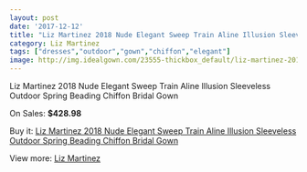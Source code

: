 ```yaml
---
layout: post
date: '2017-12-12'
title: "Liz Martinez 2018 Nude Elegant Sweep Train Aline Illusion Sleeveless Outdoor Spring Beading Chiffon Bridal Gown"
category: Liz Martinez
tags: ["dresses","outdoor","gown","chiffon","elegant"]
image: http://img.idealgown.com/23555-thickbox_default/liz-martinez-2018-nude-elegant-sweep-train-aline-illusion-sleeveless-outdoor-spring-beading-chiffon-bridal-gown.jpg
---
```

Liz Martinez 2018 Nude Elegant Sweep Train Aline Illusion Sleeveless Outdoor Spring Beading Chiffon Bridal Gown

On Sales: **$428.98**
<a href="https://www.idealgown.com/en/liz-martinez/9070-liz-martinez-2018-nude-elegant-sweep-train-aline-illusion-sleeveless-outdoor-spring-beading-chiffon-bridal-gown.html"><amp-img layout="responsive" width="600" height="600" src="//img.idealgown.com/23555-thickbox_default/liz-martinez-2018-nude-elegant-sweep-train-aline-illusion-sleeveless-outdoor-spring-beading-chiffon-bridal-gown.jpg" alt="Liz Martinez 2018 Nude Elegant Sweep Train Aline Illusion Sleeveless Outdoor Spring Beading Chiffon Bridal Gown 0" /></a>
<a href="https://www.idealgown.com/en/liz-martinez/9070-liz-martinez-2018-nude-elegant-sweep-train-aline-illusion-sleeveless-outdoor-spring-beading-chiffon-bridal-gown.html"><amp-img layout="responsive" width="600" height="600" src="//img.idealgown.com/23558-thickbox_default/liz-martinez-2018-nude-elegant-sweep-train-aline-illusion-sleeveless-outdoor-spring-beading-chiffon-bridal-gown.jpg" alt="Liz Martinez 2018 Nude Elegant Sweep Train Aline Illusion Sleeveless Outdoor Spring Beading Chiffon Bridal Gown 1" /></a>
<a href="https://www.idealgown.com/en/liz-martinez/9070-liz-martinez-2018-nude-elegant-sweep-train-aline-illusion-sleeveless-outdoor-spring-beading-chiffon-bridal-gown.html"><amp-img layout="responsive" width="600" height="600" src="//img.idealgown.com/23557-thickbox_default/liz-martinez-2018-nude-elegant-sweep-train-aline-illusion-sleeveless-outdoor-spring-beading-chiffon-bridal-gown.jpg" alt="Liz Martinez 2018 Nude Elegant Sweep Train Aline Illusion Sleeveless Outdoor Spring Beading Chiffon Bridal Gown 2" /></a>
<a href="https://www.idealgown.com/en/liz-martinez/9070-liz-martinez-2018-nude-elegant-sweep-train-aline-illusion-sleeveless-outdoor-spring-beading-chiffon-bridal-gown.html"><amp-img layout="responsive" width="600" height="600" src="//img.idealgown.com/23556-thickbox_default/liz-martinez-2018-nude-elegant-sweep-train-aline-illusion-sleeveless-outdoor-spring-beading-chiffon-bridal-gown.jpg" alt="Liz Martinez 2018 Nude Elegant Sweep Train Aline Illusion Sleeveless Outdoor Spring Beading Chiffon Bridal Gown 3" /></a>

Buy it: [Liz Martinez 2018 Nude Elegant Sweep Train Aline Illusion Sleeveless Outdoor Spring Beading Chiffon Bridal Gown](https://www.idealgown.com/en/liz-martinez/9070-liz-martinez-2018-nude-elegant-sweep-train-aline-illusion-sleeveless-outdoor-spring-beading-chiffon-bridal-gown.html "Liz Martinez 2018 Nude Elegant Sweep Train Aline Illusion Sleeveless Outdoor Spring Beading Chiffon Bridal Gown")

View more: [Liz Martinez](https://www.idealgown.com/en/150-liz-martinez "Liz Martinez")